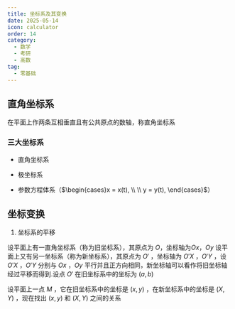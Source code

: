 ```yaml
---
title: 坐标系及其变换
date: 2025-05-14
icon: calculator
order: 14
category:
  - 数学
  - 考研
  - 高数
tag:
  - 零基础
---
```


## 直角坐标系

在平面上作两条互相垂直且有公共原点的数轴，称直角坐标系

### 三大坐标系

- 直角坐标系

- 极坐标系

- 参数方程体系（$\begin{cases}x = x(t), \\ \\ y = y(t), \end{cases}$）

## 坐标变换

1. 坐标系的平移

设平面上有一直角坐标系（称为旧坐标系），其原点为 $O$，坐标轴为$Ox$，$Oy$ 设平面上又有另一坐标系（称为新坐标系），其原点为 $O'$ ，坐标轴为 $O'X$ ，$O'Y$ ，设$O'X$ ，$O'Y$ 分别与 $Ox$ ，$Oy$ 平行并且正方向相同，新坐标轴可以看作将旧坐标轴经过平移而得到.设点 $O'$ 在旧坐标系中的坐标为 $(a,b)$

设平面上一点 $M$ ，它在旧坐标系中的坐标是 $(x, y)$ ，在新坐标系中的坐标是 $(X, Y)$ ，现在找出 $(x, y)$ 和 $(X, Y)$ 之间的关系